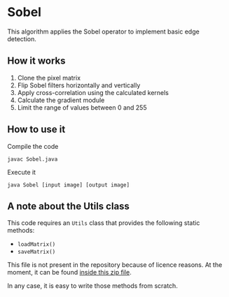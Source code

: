 # Sobel

This algorithm applies the Sobel operator to implement basic edge detection.

## How it works

1. Clone the pixel matrix
2. Flip Sobel filters horizontally and vertically
3. Apply cross-correlation using the calculated kernels
4. Calculate the gradient module
5. Limit the range of values between 0 and 255

## How to use it

Compile the code

```shell
javac Sobel.java
```

Execute it

```shell
java Sobel [input image] [output image]
```

## A note about the Utils class

This code requires an `Utils` class that provides the following static methods:

* `loadMatrix()`
* `saveMatrix()`

This file is not present in the repository because of licence reasons.
At the moment, it can be found [inside this zip file](https://vision.unipv.it/corsi/ComputerVision/slides/examples-java.zip).

In any case, it is easy to write those methods from scratch.

